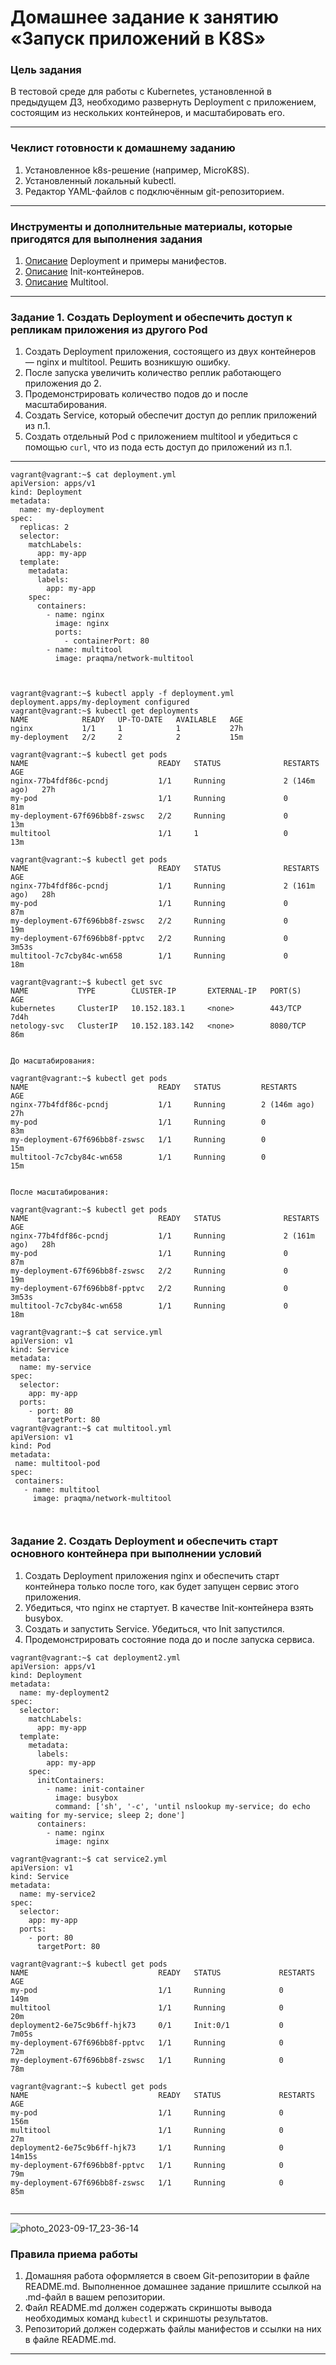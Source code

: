 # Домашнее задание к занятию «Запуск приложений в K8S»

### Цель задания 

В тестовой среде для работы с Kubernetes, установленной в предыдущем ДЗ, необходимо развернуть Deployment с приложением, состоящим из нескольких контейнеров, и масштабировать его.

------

### Чеклист готовности к домашнему заданию

1. Установленное k8s-решение (например, MicroK8S).
2. Установленный локальный kubectl.
3. Редактор YAML-файлов с подключённым git-репозиторием.

------

### Инструменты и дополнительные материалы, которые пригодятся для выполнения задания

1. [Описание](https://kubernetes.io/docs/concepts/workloads/controllers/deployment/) Deployment и примеры манифестов.
2. [Описание](https://kubernetes.io/docs/concepts/workloads/pods/init-containers/) Init-контейнеров.
3. [Описание](https://github.com/wbitt/Network-MultiTool) Multitool.

------

### Задание 1. Создать Deployment и обеспечить доступ к репликам приложения из другого Pod

1. Создать Deployment приложения, состоящего из двух контейнеров — nginx и multitool. Решить возникшую ошибку.
2. После запуска увеличить количество реплик работающего приложения до 2.
3. Продемонстрировать количество подов до и после масштабирования.
4. Создать Service, который обеспечит доступ до реплик приложений из п.1.
5. Создать отдельный Pod с приложением multitool и убедиться с помощью `curl`, что из пода есть доступ до приложений из п.1.

------

```
vagrant@vagrant:~$ cat deployment.yml
apiVersion: apps/v1
kind: Deployment
metadata:
  name: my-deployment
spec:
  replicas: 2
  selector:
    matchLabels:
      app: my-app
  template:
    metadata:
      labels:
        app: my-app
    spec:
      containers:
        - name: nginx
          image: nginx
          ports:
            - containerPort: 80
        - name: multitool
          image: praqma/network-multitool
          
          
          
vagrant@vagrant:~$ kubectl apply -f deployment.yml
deployment.apps/my-deployment configured
vagrant@vagrant:~$ kubectl get deployments
NAME            READY   UP-TO-DATE   AVAILABLE   AGE
nginx           1/1     1            1           27h
my-deployment   2/2     2            2           15m

vagrant@vagrant:~$ kubectl get pods
NAME                             READY   STATUS              RESTARTS       AGE
nginx-77b4fdf86c-pcndj           1/1     Running             2 (146m ago)   27h
my-pod                           1/1     Running             0              81m
my-deployment-67f696bb8f-zswsc   2/2     Running             0              13m
multitool                        1/1     1                   0              13m

vagrant@vagrant:~$ kubectl get pods
NAME                             READY   STATUS              RESTARTS       AGE
nginx-77b4fdf86c-pcndj           1/1     Running             2 (161m ago)   28h
my-pod                           1/1     Running             0              87m
my-deployment-67f696bb8f-zswsc   2/2     Running             0              19m
my-deployment-67f696bb8f-pptvc   2/2     Running             0              3m53s
multitool-7c7cby84c-wn658        1/1     Running             0              18m

vagrant@vagrant:~$ kubectl get svc
NAME           TYPE        CLUSTER-IP       EXTERNAL-IP   PORT(S)    AGE
kubernetes     ClusterIP   10.152.183.1     <none>        443/TCP    7d4h
netology-svc   ClusterIP   10.152.183.142   <none>        8080/TCP   86m


До масштабирования: 

vagrant@vagrant:~$ kubectl get pods
NAME                             READY   STATUS         RESTARTS       AGE
nginx-77b4fdf86c-pcndj           1/1     Running        2 (146m ago)   27h
my-pod                           1/1     Running        0              83m
my-deployment-67f696bb8f-zswsc   1/1     Running        0              15m
multitool-7c7cby84c-wn658        1/1     Running        0              15m


После масштабирования:
 
vagrant@vagrant:~$ kubectl get pods
NAME                             READY   STATUS              RESTARTS       AGE
nginx-77b4fdf86c-pcndj           1/1     Running             2 (161m ago)   28h
my-pod                           1/1     Running             0              87m
my-deployment-67f696bb8f-zswsc   2/2     Running             0              19m
my-deployment-67f696bb8f-pptvc   2/2     Running             0              3m53s
multitool-7c7cby84c-wn658        1/1     Running             0              18m

vagrant@vagrant:~$ cat service.yml
apiVersion: v1
kind: Service
metadata:
  name: my-service
spec:
  selector:
    app: my-app
  ports:
    - port: 80
      targetPort: 80
vagrant@vagrant:~$ cat multitool.yml
apiVersion: v1
kind: Pod
metadata:
 name: multitool-pod
spec:
 containers:
   - name: multitool
     image: praqma/network-multitool
     


```
### Задание 2. Создать Deployment и обеспечить старт основного контейнера при выполнении условий

1. Создать Deployment приложения nginx и обеспечить старт контейнера только после того, как будет запущен сервис этого приложения.
2. Убедиться, что nginx не стартует. В качестве Init-контейнера взять busybox.
3. Создать и запустить Service. Убедиться, что Init запустился.
4. Продемонстрировать состояние пода до и после запуска сервиса.

```
vagrant@vagrant:~$ cat deployment2.yml
apiVersion: apps/v1
kind: Deployment
metadata:
  name: my-deployment2
spec:
  selector:
    matchLabels:
      app: my-app
  template:
    metadata:
      labels:
        app: my-app
    spec:
      initContainers:
        - name: init-container
          image: busybox
          command: ['sh', '-c', 'until nslookup my-service; do echo waiting for my-service; sleep 2; done']
      containers:
        - name: nginx
          image: nginx

vagrant@vagrant:~$ cat service2.yml
apiVersion: v1
kind: Service
metadata:
  name: my-service2
spec:
  selector:
    app: my-app
  ports:
    - port: 80
      targetPort: 80

vagrant@vagrant:~$ kubectl get pods
NAME                             READY   STATUS             RESTARTS         AGE
my-pod                           1/1     Running            0                149m
multitool                        1/1     Running            0                20m
deployment2-6e75c9b6ff-hjk73     0/1     Init:0/1           0                7m05s
my-deployment-67f696bb8f-pptvc   1/1     Running            0                72m
my-deployment-67f696bb8f-zswsc   1/1     Running            0                78m

vagrant@vagrant:~$ kubectl get pods
NAME                             READY   STATUS             RESTARTS         AGE
my-pod                           1/1     Running            0                156m
multitool                        1/1     Running            0                27m
deployment2-6e75c9b6ff-hjk73     1/1     Running            0                14m15s
my-deployment-67f696bb8f-pptvc   1/1     Running            0                79m
my-deployment-67f696bb8f-zswsc   1/1     Running            0                85m


```

------
![photo_2023-09-17_23-36-14](https://github.com/MarinaKrivoshei/kuber/assets/91537238/4ac50a52-ed34-41c1-8f26-742a925142b1)


### Правила приема работы

1. Домашняя работа оформляется в своем Git-репозитории в файле README.md. Выполненное домашнее задание пришлите ссылкой на .md-файл в вашем репозитории.
2. Файл README.md должен содержать скриншоты вывода необходимых команд `kubectl` и скриншоты результатов.
3. Репозиторий должен содержать файлы манифестов и ссылки на них в файле README.md.

------
